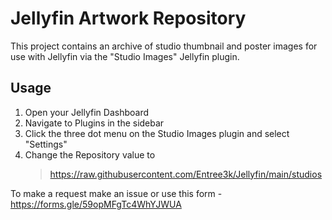 # Jellyfin Artwork Repository

This project contains an archive of studio thumbnail and poster images for use with Jellyfin via the "Studio Images" Jellyfin plugin.

<script type="text/javascript" src="https://cdnjs.buymeacoffee.com/1.0.0/button.prod.min.js" data-name="bmc-button" data-slug="Entree" data-color="#FF5F5F" data-emoji="🍕"  data-font="Inter" data-text="Buy me a slice of pizza" data-outline-color="#000000" data-font-color="#ffffff" data-coffee-color="#FFDD00" ></script>

## Usage

1. Open your Jellyfin Dashboard
2. Navigate to Plugins in the sidebar
3. Click the three dot menu on the Studio Images plugin and select "Settings"
4. Change the Repository value to
    >https://raw.githubusercontent.com/Entree3k/Jellyfin/main/studios

To make a request make an issue or use this form - https://forms.gle/59opMFgTc4WhYJWUA
